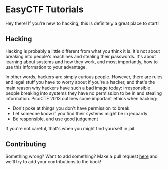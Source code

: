 # EasyCTF Tutorials

Hey there! If you're new to hacking, this is definitely a great place to start!

## Hacking

Hacking is probably a little different from what you think it is. It's not about breaking into people's machines and stealing their passwords. It's about learning about systems and how they work, and most importantly, how to use this information to your advantage.

In other words, hackers are simply curious people. However, there are rules and legal stuff you have to worry about if you're a hacker, and that's the main reason why hackers have such a bad image today: irresponsible people breaking into systems they have no permission to be in and stealing information. PicoCTF 2013 outlines some important ethics when hacking:

* Don't poke at things you don't have permission to break
* Let someone know if you find their systems might be in jeopardy
* Be responsible, and use good judgement

If you're not careful, that's when you might find yourself in jail.

## Contributing

Something wrong? Want to add something? Make a pull request [here](https://github.com/failedxyz/easyctf_tutorials) and we'll try to add your contributions to the book!
